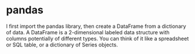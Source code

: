 # pandas
I first import the pandas library, then create a DataFrame from a dictionary of data. A DataFrame is a 2-dimensional labeled data structure with columns potentially of different types. You can think of it like a spreadsheet or SQL table, or a dictionary of Series objects.
